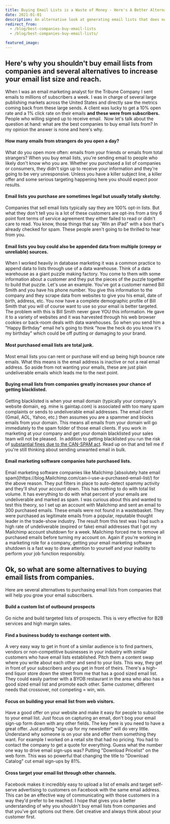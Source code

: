```yaml
---
title: Buying Email Lists is a Waste of Money - Here's A Better Alternative
date: 2021-01-01
description: An alternative look at generating email lists that does not include wasting thousands of dollars on stale, bought-and-sold email lists.
redirect_from:
  - /blog/best-companies-buy-email-lists
  - /blog/best-companies-buy-email-lists/

featured_image:
---
```

## Here's why you shouldn't buy email lists from companies and several alternatives to increase your email list size and reach.

When I was an email marketing analyst for the Tribune Company I sent emails to millions of subscribers a week. I was in charge of several large publishing markets across the United States and directly saw the metrics coming back from these large sends. A client was lucky to get a 10% open rate and a 1% click rate on their emails **and these were from subscribers.** People who willing signed up to receive email.  Now let's talk about the question at hand: what are the best companies to buy email lists from? In my opinion the answer is none and here's why.

#### How many emails from strangers do you open a day?

What do you open more often: emails from your friends or emails from total strangers? When you buy email lists, you're sending email to people who likely don't know who you are. Whether you purchased a list of companies or consumers, they didn't sign up to receive your information and they're going to be very unresponsive. Unless you have a killer subject line, a killer offer and some serious targeting happening here you should expect poor results.

#### Email lists you purchase are sometimes legal but usually totally sketchy.

Companies that sell email lists typically say they are 100% opt-in lists. But what they don't tell you is a lot of these customers are opt-ins from a tiny 6 point font terms of service agreement they either failed to read or didn't care to read. You know, those things that say 'Win an iPad" with a box that's already checked for spam. These people aren't going to be thrilled to hear from you.

#### Email lists you buy could also be appended data from multiple (creepy or unreliable) sources.

When I worked heavily in database marketing it was a common practice to append data to lists through use of a data warehouse. Think of a data warehouse as a giant puzzle making factory. You come to them with some information about a customer and they put the pieces of the puzzle together to build that puzzle. Let's use an example. You've got a customer named Bill Smith and you have his phone number. You give this information to the company and they scrape data from websites to give you his email, date of birth, address, etc. You now have a complete demographic profile of Bill Smith that you will of course want to use so your email is better targeted. The problem with this is Bill Smith never gave YOU this information. He gave it to a variety of websites and it was harvested through his web browser cookies or back-room deals with data warehouses. So when you send him a "Happy Birthday" email he's going to think "how the heck do you know it's my birthday" which could be off putting or damaging to your brand.

#### Most purchased email lists are total junk.

Most email lists you can rent or purchase will end up being high bounce rate emails. What this means is the email address is inactive or not a real email address. So aside from not wanting your emails, these are just plain undeliverable emails which leads me to the next point.

#### Buying email lists from companies greatly increases your chance of getting blacklisted.

Getting blacklisted is when your email domain (typically your company's website domain, eg. mine is gaintap.com) is associated with too many spam complaints or sends to undeliverable email addresses. The email client (Gmail, AOL, Yahoo, etc.) then assumes you are a spammer and blocks emails from your domain. This means all emails from your domain will go immediately to the spam folder of those email clients. If you work in marketing at your company and get your domain blacklisted your sales team will not be pleased.  In addition to getting blacklisted you run the risk of [substantial fines due to the CAN-SPAM act](https://www.ftc.gov/tips-advice/business-center/guidance/can-spam-act-compliance-guide-business). Read up on that and tell me if you're still thinking about sending unwanted email in bulk.

#### Email marketing software companies hate purchased lists.

Email marketing software companies like Mailchimp [absolutely hate email spam](https://blog.<span class='hiddenSpellError wpgc-spelling' style='background: inherit;'><span class='hiddenSpellError wpgc-spelling' style='background: inherit;'>Mailchimp</span></span>.com/can-i-use-a-purchased-email-list/) for the above reason. They put filters in place to auto-detect spammy activity and they'll shut your account down. This has nothing to do with total list volume. It has everything to do with what percent of your emails are undeliverable and marked as spam. I was curious about this and wanted to test this theory, so I set up an account with Mailchimp and sent an email to 300 purchased emails. These emails were not found in a wastebasket. They were purchased as legitimate emails from a popular, reputable thought leader in the trade-show industry. The result from this test was I had such a high rate of undeliverable (expired or fake) email addresses that I got my Mailchimp account shutdown for a week. Mailchimp forced me to remove all purchased emails before turning my account on. Again if you're working in a marketing role for a company, getting your email marketing software shutdown is a fast way to draw attention to yourself and your inability to perform your job function responsibly.

## Ok, so what are some alternatives to buying email lists from companies.

Here are several alternatives to purchasing email lists from companies that will help you grow your email subscribers.

#### Build a custom list of outbound prospects

Go niche and build targeted lists of prospects. This is very effective for B2B services and high margin sales.

#### Find a business buddy to exchange content with.

A very easy way to get in front of a similar audience is to find partners, vendors or non-competitive businesses in your industry with similar customers who have email lists established. Pitch them a content swap where you write about each other and send to your lists. This way, they get in front of your subscribers and you get in front of theirs. There's a high-end liquor store down the street from me that has a good sized email list. They could easily partner with a BYOB restaurant in the area who also has a good sized email list and promote each other. Same customer, different needs that crossover, not competing = win, win.

#### Focus on building your email list from web visitors.

Have a good offer on your website and make it easy for people to subscribe to your email list. Just focus on capturing an email, don't bog your email sign-up form down with any other fields. The key here is you need to have a great offer. Just putting "sign up for my newsletter" will do very little. Understand why someone is on your site and offer them something they want. For example I worked on a retail site that had no pricing. You had to contact the company to get a quote for everything. Guess what the number one way to drive email sign-ups was? Putting "Download Pricelist" on the web form. This was so powerful that changing the title to "Download Catalog" cut email sign-ups by 81%.

#### Cross target your email list through other channels.

Facebook makes it incredibly easy to upload a list of emails and target self-serve advertising to customers on Facebook with the same email address. This can be an effective way of communicating with those customers in a way they'd prefer to be reached. I hope that gives you a better understanding of why you shouldn't buy email lists from companies and that you've got options out there. Get creative and always think about your customer first.